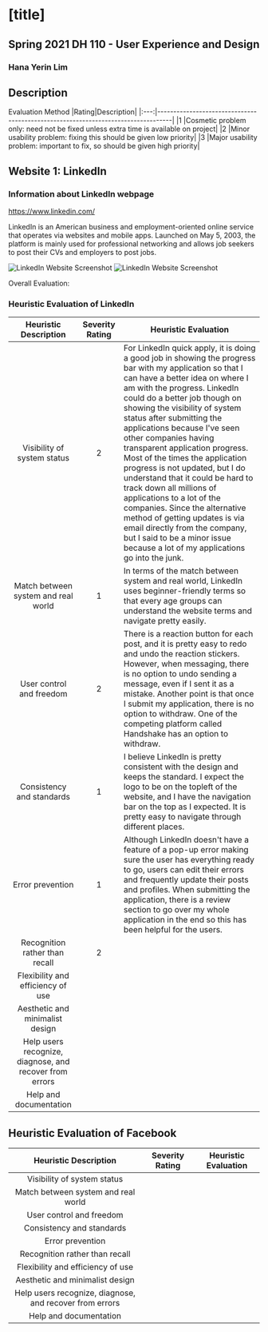 # [title]
## Spring 2021 DH 110 - User Experience and Design 
### Hana Yerin Lim 

## Description

Evaluation Method
|Rating|Description|
|:---:|----------------------------------------------------------------------------------|
|1	|Cosmetic problem only: need not be fixed unless extra time is available on project|
|2	|Minor usability problem: fixing this should be given low priority|
|3	|Major usability problem: important to fix, so should be given high priority|

## Website 1: LinkedIn 
### Information about LinkedIn webpage 
https://www.linkedin.com/

LinkedIn is an American business and employment-oriented online service that operates via websites and mobile apps. Launched on May 5, 2003, the platform is mainly used for professional networking and allows job seekers to post their CVs and employers to post jobs.

![LinkedIn Website Screenshot](http://url/to/img.png)
![LinkedIn Website Screenshot](/Pictures/linkedin_screenshot.PNG?raw=true "linkedin screenshot")

Overall Evaluation: 

### Heuristic Evaluation of LinkedIn 
|Heuristic Description|Severity Rating|Heuristic Evaluation|
|:---------------------:|:---------------:|--------------------|
|Visibility of system status|2|For LinkedIn quick apply, it is doing a good job in showing the progress bar with my application so that I can have a better idea on where I am with the progress. LinkedIn could do a better job though on showing the visibility of system status after submitting the applications because I've seen other companies having transparent application progress. Most of the times the application progress is not updated, but I do understand that it could be hard to track down all millions of applications to a lot of the companies. Since the alternative method of getting updates is via email directly from the company, but I said to be a minor issue because a lot of my applications go into the junk. 
|Match between system and real world|1|In terms of the match between system and real world, LinkedIn uses beginner-friendly terms so that every age groups can understand the website terms and navigate pretty easily. 
|User control and freedom|2|There is a reaction button for each post, and it is pretty easy to redo and undo the reaction stickers. However, when messaging, there is no option to undo sending a message, even if I sent it as a mistake. Another point is that once I submit my application, there is no option to withdraw. One of the competing platform called Handshake has an option to withdraw. 
|Consistency and standards|1|I believe LinkedIn is pretty consistent with the design and keeps the standard. I expect the logo to be on the topleft of the website, and I have the navigation bar on the top as I expected. It is pretty easy to navigate through different places. 
|Error prevention|1| Although LinkedIn doesn't have a feature of a pop-up error making sure the user has everything ready to go, users can edit their errors and frequently update their posts and profiles. When submitting the application, there is a review section to go over my whole application in the end so this has been helpful for the users. 
|Recognition rather than recall|2|
|Flexibility and efficiency of use|
|Aesthetic and minimalist design|
|Help users recognize, diagnose, and recover from errors|
|Help and documentation|








## Heuristic Evaluation of Facebook  
|Heuristic Description|Severity Rating|Heuristic Evaluation|
|:---------------------:|:---------------:|--------------------|
|Visibility of system status|
|Match between system and real world|
|User control and freedom|
|Consistency and standards|
|Error prevention|
|Recognition rather than recall|
|Flexibility and efficiency of use|
|Aesthetic and minimalist design|
|Help users recognize, diagnose, and recover from errors|
|Help and documentation|
